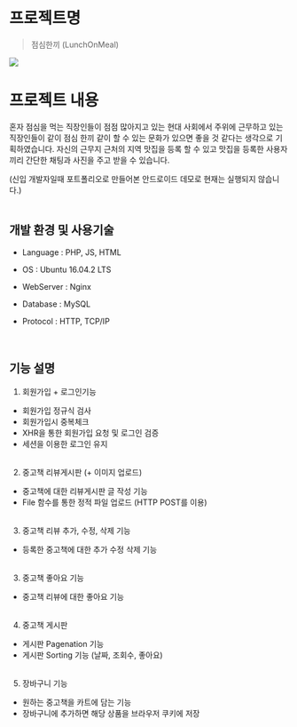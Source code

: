 # 프로젝트명
> 점심한끼 (LunchOnMeal)

![](./UserBookMarket.gif)


# 프로젝트 내용
혼자 점심을 먹는 직장인들이 점점 많아지고 있는 현대 사회에서 주위에 근무하고 있는 직장인들이 같이 점심 한끼 같이 할 수 있는 문화가 있으면 좋을 것 같다는 생각으로 기획하였습니다.
자신의 근무지 근처의 지역 맛집을 등록 할 수 있고 맛집을 등록한 사용자끼리 간단한 채팅과 사진을 주고 받을 수 있습니다.

(신입 개발자일때 포트폴리오로 만들어본 안드로이드 데모로 현재는 실행되지 않습니다.)
<br/>
<br/>


## 개발 환경 및 사용기술
* Language : PHP, JS, HTML

* OS : Ubuntu 16.04.2 LTS

* WebServer : Nginx

* Database : MySQL

* Protocol : HTTP, TCP/IP


<br/>

## 기능 설명

1. 회원가입 + 로그인기능
- 회원가입 정규식 검사
- 회원가입시 중복체크
- XHR을 통한 회원가입 요청 및 로그인 검증
- 세션을 이용한 로그인 유지
<br/><br/>

2. 중고책 리뷰게시판 (+ 이미지 업로드)
- 중고책에 대한 리뷰게시판 글 작성 기능
- File 함수를 통한 정적 파일 업로드 (HTTP POST를 이용)
<br/><br/>

3. 중고책 리뷰 추가, 수정, 삭제 기능
- 등록한 중고책에 대한 추가 수정 삭제 기능
<br/><br/>

3. 중고책 좋아요 기능
- 중고책 리뷰에 대한 좋아요 기능
<br/><br/>


4. 중고책 게시판 
- 게시판 Pagenation 기능
- 게시판 Sorting 기능 (날짜, 조회수, 좋아요)
<br/><br/>

5. 장바구니 기능
- 원하는 중고책을 카트에 담는 기능
- 장바구니에 추가하면 해당 상품을 브라우저 쿠키에 저장
<br/><br/>





